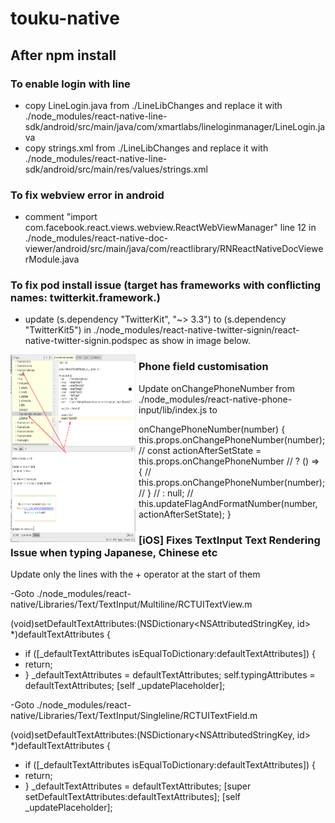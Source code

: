 # touku-native

## After npm install

### To enable login with line

- copy LineLogin.java from ./LineLibChanges and replace it with ./node_modules/react-native-line-sdk/android/src/main/java/com/xmartlabs/lineloginmanager/LineLogin.java
- copy strings.xml from ./LineLibChanges and replace it with ./node_modules/react-native-line-sdk/android/src/main/res/values/strings.xml

### To fix webview error in android

- comment "import com.facebook.react.views.webview.ReactWebViewManager" line 12 in ./node_modules/react-native-doc-viewer/android/src/main/java/com/reactlibrary/RNReactNativeDocViewerModule.java

### To fix pod install issue (target has frameworks with conflicting names: twitterkit.framework.)

- update (s.dependency "TwitterKit", "~> 3.3") to (s.dependency "TwitterKit5") in ./node_modules/react-native-twitter-signin/react-native-twitter-signin.podspec as show in image below.

<img src="./redmeAssets/twiterError.png"
     alt="Markdown Monster icon"
     width="150px"
     height="300px"
     style="float: left; margin-right: 5px; width:200px"/>

### Phone field customisation
- Update onChangePhoneNumber from ./node_modules/react-native-phone-input/lib/index.js to 
 
 onChangePhoneNumber(number) {
      this.props.onChangePhoneNumber(number);
    // const actionAfterSetState = this.props.onChangePhoneNumber
    //   ? () => {
    //       this.props.onChangePhoneNumber(number);
    //     }
    //   : null;
    // this.updateFlagAndFormatNumber(number, actionAfterSetState);
  }
  
### [iOS] Fixes TextInput Text Rendering Issue when typing Japanese, Chinese etc
Update only the lines with the + operator at the start of them

-Goto ./node_modules/react-native/Libraries/Text/TextInput/Multiline/RCTUITextView.m

(void)setDefaultTextAttributes:(NSDictionary<NSAttributedStringKey, id> *)defaultTextAttributes
{
 + if ([_defaultTextAttributes isEqualToDictionary:defaultTextAttributes]) {
 +   return;
 +  }
  _defaultTextAttributes = defaultTextAttributes;
  self.typingAttributes = defaultTextAttributes;
  [self _updatePlaceholder];

-Goto ./node_modules/react-native/Libraries/Text/TextInput/Singleline/RCTUITextField.m

(void)setDefaultTextAttributes:(NSDictionary<NSAttributedStringKey, id> *)defaultTextAttributes
{
+  if ([_defaultTextAttributes isEqualToDictionary:defaultTextAttributes]) {
+    return;
+  }
  _defaultTextAttributes = defaultTextAttributes;
  [super setDefaultTextAttributes:defaultTextAttributes];
  [self _updatePlaceholder];
